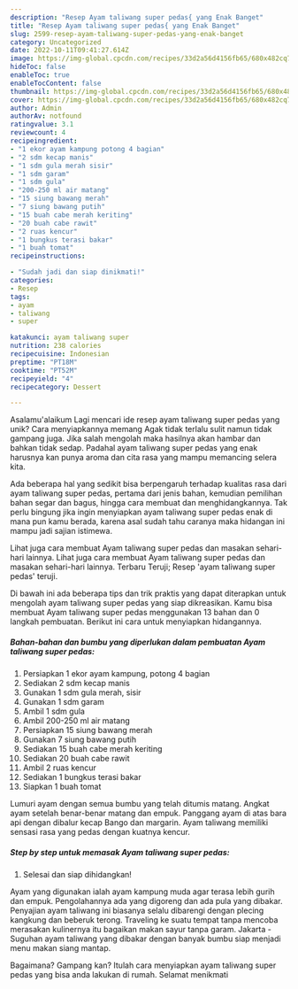```yaml
---
description: "Resep Ayam taliwang super pedas{ yang Enak Banget"
title: "Resep Ayam taliwang super pedas{ yang Enak Banget"
slug: 2599-resep-ayam-taliwang-super-pedas-yang-enak-banget
category: Uncategorized
date: 2022-10-11T09:41:27.614Z
image: https://img-global.cpcdn.com/recipes/33d2a56d4156fb65/680x482cq70/ayam-taliwang-super-pedas-foto-resep-utama.jpg
hideToc: false
enableToc: true
enableTocContent: false
thumbnail: https://img-global.cpcdn.com/recipes/33d2a56d4156fb65/680x482cq70/ayam-taliwang-super-pedas-foto-resep-utama.jpg
cover: https://img-global.cpcdn.com/recipes/33d2a56d4156fb65/680x482cq70/ayam-taliwang-super-pedas-foto-resep-utama.jpg
author: Admin
authorAv: notfound
ratingvalue: 3.1
reviewcount: 4
recipeingredient:
- "1 ekor ayam kampung potong 4 bagian"
- "2 sdm kecap manis"
- "1 sdm gula merah sisir"
- "1 sdm garam"
- "1 sdm gula"
- "200-250 ml air matang"
- "15 siung bawang merah"
- "7 siung bawang putih"
- "15 buah cabe merah keriting"
- "20 buah cabe rawit"
- "2 ruas kencur"
- "1 bungkus terasi bakar"
- "1 buah tomat"
recipeinstructions:

- "Sudah jadi dan siap dinikmati!"
categories:
- Resep
tags:
- ayam
- taliwang
- super

katakunci: ayam taliwang super 
nutrition: 238 calories
recipecuisine: Indonesian
preptime: "PT18M"
cooktime: "PT52M"
recipeyield: "4"
recipecategory: Dessert

---
```



Asalamu'alaikum Lagi mencari ide resep ayam taliwang super pedas yang unik? Cara menyiapkannya memang Agak tidak terlalu sulit namun tidak gampang juga. Jika salah mengolah maka hasilnya akan hambar dan bahkan tidak sedap. Padahal ayam taliwang super pedas yang enak harusnya kan punya aroma dan cita rasa yang mampu memancing selera kita.


Ada beberapa hal yang sedikit bisa berpengaruh terhadap kualitas rasa dari ayam taliwang super pedas, pertama dari jenis bahan, kemudian pemilihan bahan segar dan bagus, hingga cara membuat dan menghidangkannya. Tak perlu bingung jika ingin menyiapkan ayam taliwang super pedas enak di mana pun kamu berada, karena asal sudah tahu caranya maka hidangan ini mampu jadi sajian istimewa.

Lihat juga cara membuat Ayam taliwang super pedas dan masakan sehari-hari lainnya. Lihat juga cara membuat Ayam taliwang super pedas dan masakan sehari-hari lainnya. Terbaru Teruji; Resep &#39;ayam taliwang super pedas&#39; teruji.


Di bawah ini ada beberapa tips dan trik praktis yang dapat diterapkan untuk mengolah ayam taliwang super pedas yang siap dikreasikan. Kamu bisa membuat Ayam taliwang super pedas menggunakan 13 bahan dan 0 langkah pembuatan. Berikut ini cara untuk menyiapkan hidangannya.

<!--inarticleads1-->

##### Bahan-bahan dan bumbu yang diperlukan dalam pembuatan Ayam taliwang super pedas:

1. Persiapkan 1 ekor ayam kampung, potong 4 bagian
1. Sediakan 2 sdm kecap manis
1. Gunakan 1 sdm gula merah, sisir
1. Gunakan 1 sdm garam
1. Ambil 1 sdm gula
1. Ambil 200-250 ml air matang
1. Persiapkan 15 siung bawang merah
1. Gunakan 7 siung bawang putih
1. Sediakan 15 buah cabe merah keriting
1. Sediakan 20 buah cabe rawit
1. Ambil 2 ruas kencur
1. Sediakan 1 bungkus terasi bakar
1. Siapkan 1 buah tomat


Lumuri ayam dengan semua bumbu yang telah ditumis matang. Angkat ayam setelah benar-benar matang dan empuk. Panggang ayam di atas bara api dengan dibalur kecap Bango dan margarin. Ayam taliwang memiliki sensasi rasa yang pedas dengan kuatnya kencur. 

<!--inarticleads2-->

##### Step by step untuk memasak Ayam taliwang super pedas:


1. Selesai dan siap dihidangkan!

Ayam yang digunakan ialah ayam kampung muda agar terasa lebih gurih dan empuk. Pengolahannya ada yang digoreng dan ada pula yang dibakar. Penyajian ayam taliwang ini biasanya selalu dibarengi dengan plecing kangkung dan beberuk terong. Traveling ke suatu tempat tanpa mencoba merasakan kulinernya itu bagaikan makan sayur tanpa garam. Jakarta - Suguhan ayam taliwang yang dibakar dengan banyak bumbu siap menjadi menu makan siang mantap. 

Bagaimana? Gampang kan? Itulah cara menyiapkan ayam taliwang super pedas yang bisa anda lakukan di rumah. Selamat menikmati
